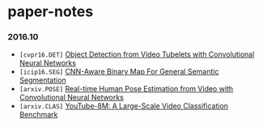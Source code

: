 # paper-notes

### 2016.10

* `[cvpr16.DET]` [Object Detection from Video Tubelets with Convolutional Neural Networks](paper-notes/tcnn.md)
* `[icip16.SEG]` [CNN-Aware Binary Map For General Semantic Segmentation](paper-notes/cnn-itq.md)
* `[arxiv.POSE]` [Real-time Human Pose Estimation from Video with Convolutional Neural Networks](paper-notes/pose-video.md)
* `[arxiv.CLAS]` [YouTube-8M: A Large-Scale Video Classification Benchmark](paper-notes/youtube-8m.md)

